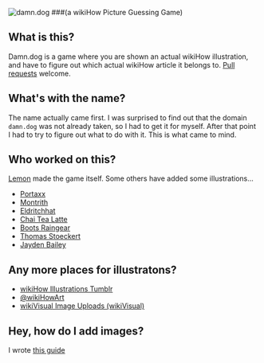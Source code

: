 ![damn.dog](http://damn.dog/img/twitter-card.png)
###(a wikiHow Picture Guessing Game)

## What is this?
Damn.dog is a game where you are shown an actual wikiHow illustration, and have to figure out which actual wikiHow article it belongs to. [Pull requests](https://github.com/AhoyLemon/Damn-Dog/pull/new/gh-pages) welcome.

## What's with the name?
The name actually came first. I was surprised to find out that the domain `damn.dog` was not already taken, so I had to get it for myself. After that point I had to try to figure out what to do with it. This is what came to mind.

## Who worked on this?
[Lemon](https://thefpl.us/meet/lemon) made the game itself. Some others have added some illustrations...

* [Portaxx](https://thefpl.us/meet/portaxx)
* [Montrith](https://thefpl.us/meet/montrith)
* [Eldritchhat](https://github.com/Eldritchhat)
* [Chai Tea Latte](https://thefpl.us/meet/chai-tea-latte)
* [Boots Raingear](https://thefpl.us/meet/boots-raingear)
* [Thomas Stoeckert](https://github.com/thomasstoeckert)
* [Jayden Bailey](https://github.com/jaydenkieran)

## Any more places for illustratons?
* [wikiHow Illustrations Tumblr](http://wikihow-illustrations.tumblr.com/)
* [@wikiHowArt](https://twitter.com/WikiHowArt)
* [wikiVisual Image Uploads (wikiVisual)](https://www.wikihow.com/index.php?title=Special%3ALog&type=upload&user=WikiVisual&page=&year=2017&month=-1&tagfilter=&hide_patrol_log=1)

## Hey, how do I add images?
I wrote [this guide](https://github.com/AhoyLemon/Damn-Dog/wiki/How-To-Add-New-Images-To-Damn.Dog)
